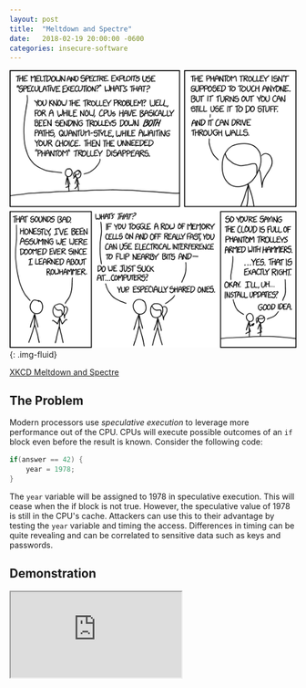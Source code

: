 ```yaml
---
layout: post
title:  "Meltdown and Spectre"
date:   2018-02-19 20:00:00 -0600
categories: insecure-software
---
```

![XKCD Meltdown and Spectre][xkcd]{: .img-fluid}

[XKCD Meltdown and Spectre](https://xkcd.com/1938/)

## The Problem

Modern processors use *speculative execution* to leverage more performance out of the CPU. CPUs will execute possible outcomes of an `if` block even before the result is known. Consider the following code:

```c
if(answer == 42) {
	year = 1978;
}
```

The `year` variable will be assigned to 1978 in speculative execution. This will cease when the if block is not true. However, the speculative value of 1978 is still in the CPU's cache. Attackers can use this to their advantage by testing the `year` variable and timing the access. Differences in timing can be quite revealing and can be correlated to sensitive data such as keys and passwords.

## Demonstration

<div class="embed-responsive embed-responsive-16by9">
	<iframe class="embed-responsive-item" src="https://www.youtube.com/embed/bs0xswK0eZk" allowfullscreen></iframe>
</div>

[xkcd]: /assets/images/xkcd-meltdown-spectre.png
